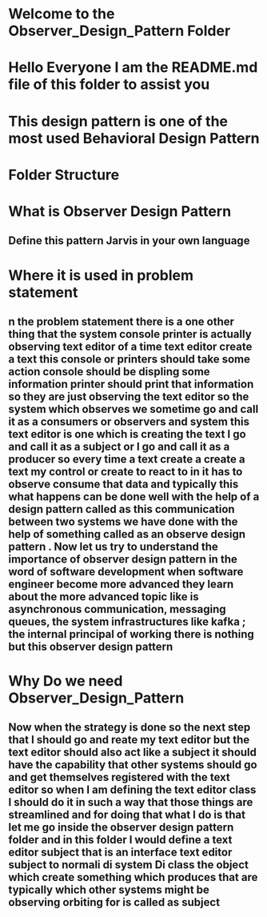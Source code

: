 # Welcome to the Observer_Design_Pattern Folder
# Hello Everyone I am the README.md file of this folder to assist you
# This design pattern is one of the most used Behavioral Design Pattern 
<h1>Folder Structure</h1>

<h1>What is Observer Design Pattern</h1>
<h2>Define this pattern Jarvis in your own language</h2>

<h1>Where it is used in problem statement</h1>
<h2>n the problem statement there is a one other thing that the 
system console printer is actually observing text editor of a 
time text editor create a text this console or printers should 
take some action console should be displing some information
printer should print that information so they are just observing
the text editor so the system which observes we sometime go and 
call it as a consumers or observers and system this text editor 
is one which is creating the text I go and call it as a subject or
I go and call it as a producer so every time a text create a create
a text my control or create to react to in it has to observe consume
that data and typically this what happens can be done well with the 
help of a design pattern called as this communication between two 
systems we have done with the help of something called as an observe
design pattern . Now let us try to understand the importance of observer
design pattern in the word of software development when software engineer
become more advanced they learn about the more advanced topic like is 
asynchronous communication, messaging queues, the system infrastructures 
like kafka ; the internal principal of working there is nothing but this 
observer design pattern</h2>
<h1>Why Do we need Observer_Design_Pattern</h1>
<h2> Now when the strategy is done so the next step that I should go and 
reate my text editor but the text editor should also act like a subject 
it should have the capability that other systems should go and get themselves 
registered with the text editor so when I am defining the text editor class 
I should do it in such a way that those things are streamlined and for doing
that what I do is that let me go inside the observer design pattern folder and 
in this folder I would define a text editor subject that is an interface text editor 
subject to normali di system Di class the object which create something which produces
that are typically which other systems might be observing orbiting for is called as subject</h2>